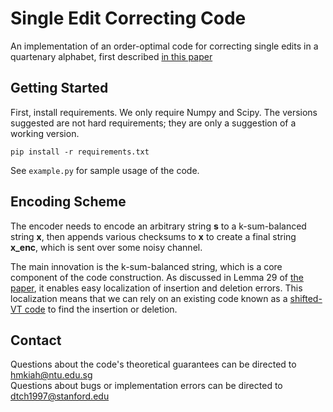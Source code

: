 # Single Edit Correcting Code

An implementation of an order-optimal code for correcting single edits in a quartenary alphabet, first described [in this paper](https://arxiv.org/pdf/1910.06501.pdf)

## Getting Started

First, install requirements. We only require Numpy and Scipy. The versions suggested are not hard requirements; they are only a suggestion of a working version.
```
pip install -r requirements.txt
```
See `example.py` for sample usage of the code. 

## Encoding Scheme

The encoder needs to encode an arbitrary string **s** to a k-sum-balanced string **x**, then appends various checksums to **x** to create a final string **x_enc**, which is sent over some noisy channel. 

The main innovation is the k-sum-balanced string, which is a core component of the code construction. As discussed in Lemma 29 of [the paper](https://arxiv.org/pdf/1910.06501.pdf), it enables easy localization of insertion and deletion errors. This localization means that we can rely on an existing code known as a [shifted-VT code](https://arxiv.org/pdf/1602.06820.pdf) to find the insertion or deletion. 

## Contact

Questions about the code's theoretical guarantees can be directed to hmkiah@ntu.edu.sg  
Questions about bugs or implementation errors can be directed to dtch1997@stanford.edu
